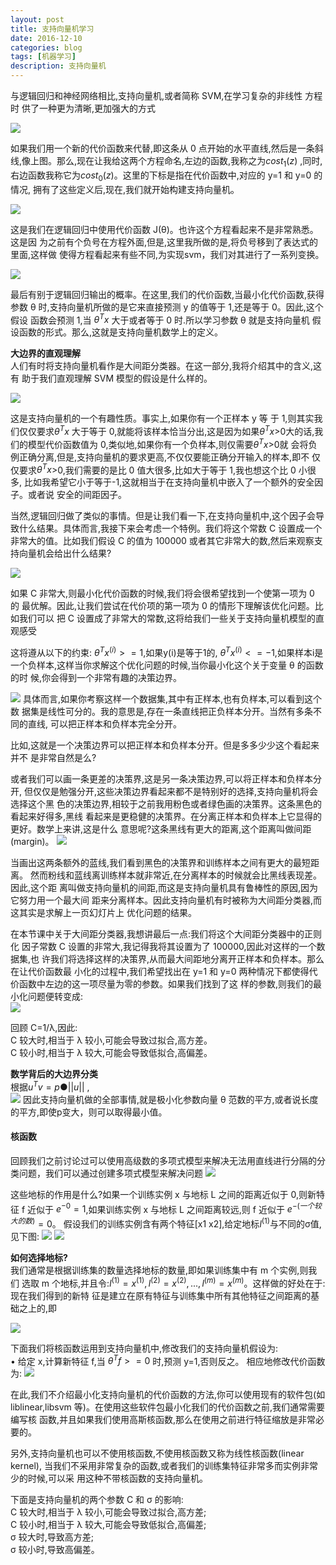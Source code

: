 ```yaml
---
layout: post
title: 支持向量机学习
date: 2016-12-10
categories: blog
tags: [机器学习]
description: 支持向量机
---
```


与逻辑回归和神经网络相比,支持向量机,或者简称 SVM,在学习复杂的非线性 方程时 供了一种更为清晰,更加强大的方式      

![](https://raw.githubusercontent.com/whuhan2013/myImage/master/machineLearning/class7/p1.png) 

如果我们用一个新的代价函数来代替,即这条从 0 点开始的水平直线,然后是一条斜 线,像上图。那么,现在让我给这两个方程命名,左边的函数,我称之为$cos t_1(z)$ ,同时,
右边函数我称它为$cost_0(z)$。这里的下标是指在代价函数中,对应的 y=1 和 y=0 的情况, 拥有了这些定义后,现在,我们就开始构建支持向量机。  

![](https://raw.githubusercontent.com/whuhan2013/myImage/master/machineLearning/class7/p3.png) 

这是我们在逻辑回归中使用代价函数 J(θ)。也许这个方程看起来不是非常熟悉。这是因 为之前有个负号在方程外面,但是,这里我所做的是,将负号移到了表达式的里面,这样做
使得方程看起来有些不同,为实现svm，我们对其进行了一系列变换。

![](https://raw.githubusercontent.com/whuhan2013/myImage/master/machineLearning/class7/p2.png) 

最后有别于逻辑回归输出的概率。在这里,我们的代价函数,当最小化代价函数,获得 参数 θ 时,支持向量机所做的是它来直接预测 y 的值等于 1,还是等于 0。因此,这个假设
函数会预测 1,当  $\theta^Tx$ 大于或者等于 0 时.所以学习参数 θ 就是支持向量机
假设函数的形式。那么,这就是支持向量机数学上的定义。

**大边界的直观理解**       
人们有时将支持向量机看作是大间距分类器。在这一部分,我将介绍其中的含义,这有 助于我们直观理解 SVM 模型的假设是什么样的。     

![](https://raw.githubusercontent.com/whuhan2013/myImage/master/machineLearning/class7/p4.png) 

这是支持向量机的一个有趣性质。事实上,如果你有一个正样本 y 等
于 1,则其实我们仅仅要求$\theta^Tx$ 大于等于 0,就能将该样本恰当分出,这是因为如果$\theta^Tx$>0大的话,我们的模型代价函数值为 0,类似地,如果你有一个负样本,则仅需要$\theta^Tx$>0就
会将负例正确分离,但是,支持向量机的要求更高,不仅仅要能正确分开输入的样本,即不 仅仅要求$\theta^Tx$>0,我们需要的是比 0 值大很多,比如大于等于 1,我也想这个比 0 小很多,
比如我希望它小于等于-1,这就相当于在支持向量机中嵌入了一个额外的安全因子。或者说 安全的间距因子。    

当然,逻辑回归做了类似的事情。但是让我们看一下,在支持向量机中,这个因子会导 致什么结果。具体而言,我接下来会考虑一个特例。我们将这个常数 C 设置成一个非常大的值。比如我们假设 C 的值为 100000 或者其它非常大的数,然后来观察支持向量机会给出什么结果?

![](https://raw.githubusercontent.com/whuhan2013/myImage/master/machineLearning/class7/p5.png) 

如果 C 非常大,则最小化代价函数的时候,我们将会很希望找到一个使第一项为 0 的 最优解。因此,让我们尝试在代价项的第一项为 0 的情形下理解该优化问题。比如我们可以 把 C 设置成了非常大的常数,这将给我们一些关于支持向量机模型的直观感受

这将遵从以下的约束: $\theta^Tx^{(i)}>=1$,如果y(i)是等于1的, $\theta^Tx^{(i)}<=-1$,如果样本i是 一个负样本,这样当你求解这个优化问题的时候,当你最小化这个关于变量 θ 的函数的时
候,你会得到一个非常有趣的决策边界。      

![](https://raw.githubusercontent.com/whuhan2013/myImage/master/machineLearning/class7/p6.png) 
具体而言,如果你考察这样一个数据集,其中有正样本,也有负样本,可以看到这个数 据集是线性可分的。我的意思是,存在一条直线把正负样本分开。当然有多条不同的直线, 可以把正样本和负样本完全分开。      

比如,这就是一个决策边界可以把正样本和负样本分开。但是多多少少这个看起来并不 是非常自然是么?    

或者我们可以画一条更差的决策界,这是另一条决策边界,可以将正样本和负样本分开, 但仅仅是勉强分开,这些决策边界看起来都不是特别好的选择,支持向量机将会选择这个黑 色的决策边界,相较于之前我用粉色或者绿色画的决策界。这条黑色的看起来好得多,黑线 看起来是更稳健的决策界。在分离正样本和负样本上它显得的更好。数学上来讲,这是什么 意思呢?这条黑线有更大的距离,这个距离叫做间距 (margin)。
![](https://raw.githubusercontent.com/whuhan2013/myImage/master/machineLearning/class7/p7.png) 

当画出这两条额外的蓝线,我们看到黑色的决策界和训练样本之间有更大的最短距离。 然而粉线和蓝线离训练样本就非常近,在分离样本的时候就会比黑线表现差。因此,这个距 离叫做支持向量机的间距,而这是支持向量机具有鲁棒性的原因,因为它努力用一个最大间 距来分离样本。因此支持向量机有时被称为大间距分类器,而这其实是求解上一页幻灯片上 优化问题的结果。

在本节课中关于大间距分类器,我想讲最后一点:我们将这个大间距分类器中的正则化 因子常数 C 设置的非常大,我记得我将其设置为了 100000,因此对这样的一个数据集,也 许我们将选择这样的决策界,从而最大间距地分离开正样本和负样本。那么在让代价函数最
小化的过程中,我们希望找出在 y=1 和 y=0 两种情况下都使得代价函数中左边的这一项尽量为零的参数。如果我们找到了这 样的参数,则我们的最小化问题便转变成:     
![](https://raw.githubusercontent.com/whuhan2013/myImage/master/machineLearning/class7/p8.png) 

回顾 C=1/λ,因此:      
C 较大时,相当于 λ 较小,可能会导致过拟合,高方差。       
C 较小时,相当于 λ 较大,可能会导致低拟合,高偏差。

**数学背后的大边界分类**      
根据$u^Tv=p●||u||$ ,    
![](https://raw.githubusercontent.com/whuhan2013/myImage/master/machineLearning/class7/p9.png) 
因此支持向量机做的全部事情,就是极小化参数向量 θ 范数的平方,或者说长度 的平方,即使p变大，则可以取得最小值。      


#### 核函数       

回顾我们之前讨论过可以使用高级数的多项式模型来解决无法用直线进行分隔的分类问题，我们可以通过创建多项式模型来解决问题
![](https://raw.githubusercontent.com/whuhan2013/myImage/master/machineLearning/class7/p10.png) 

这些地标的作用是什么?如果一个训练实例 x 与地标 L 之间的距离近似于 0,则新特征
f 近似于 $e^{-0}=1$,如果训练实例 x 与地标 L 之间距离较远,则 f 近似于 $e^{-(一个较大的数)}=0$。 假设我们的训练实例含有两个特征[x1 x2],给定地标$l^{(1)}$与不同的σ值,见下图:
![](https://raw.githubusercontent.com/whuhan2013/myImage/master/machineLearning/class7/p11.png) 
![](https://raw.githubusercontent.com/whuhan2013/myImage/master/machineLearning/class7/p12.png) 

**如何选择地标?**           
我们通常是根据训练集的数量选择地标的数量,即如果训练集中有 m 个实例,则我们 选取 m 个地标,并且令:$l^{(1)}=x^{(1)},l^{(2)}=x^{(2)},...,l^{(m)}=x^{(m)}$。这样做的好处在于:现在我们得到的新特 征是建立在原有特征与训练集中所有其他特征之间距离的基础之上的,即

![](https://raw.githubusercontent.com/whuhan2013/myImage/master/machineLearning/class7/p13.png) 

下面我们将核函数运用到支持向量机中,修改我们的支持向量机假设为:      
• 给定 x,计算新特征 f,当 $θ^Tf>=0$ 时,预测 y=1,否则反之。 相应地修改代价函数 为:
![](https://raw.githubusercontent.com/whuhan2013/myImage/master/machineLearning/class7/p14.png) 

在此,我们不介绍最小化支持向量机的代价函数的方法,你可以使用现有的软件包(如 liblinear,libsvm 等)。在使用这些软件包最小化我们的代价函数之前,我们通常需要编写核 函数,并且如果我们使用高斯核函数,那么在使用之前进行特征缩放是非常必要的。

另外,支持向量机也可以不使用核函数,不使用核函数又称为线性核函数(linear kernel), 当我们不采用非常复杂的函数,或者我们的训练集特征非常多而实例非常少的时候,可以采 用这种不带核函数的支持向量机。

下面是支持向量机的两个参数 C 和 σ 的影响:     
C 较大时,相当于 λ 较小,可能会导致过拟合,高方差;    
C 较小时,相当于 λ 较大,可能会导致低拟合,高偏差;    
σ 较大时,导致高方差;    
σ 较小时,导致高偏差。     











